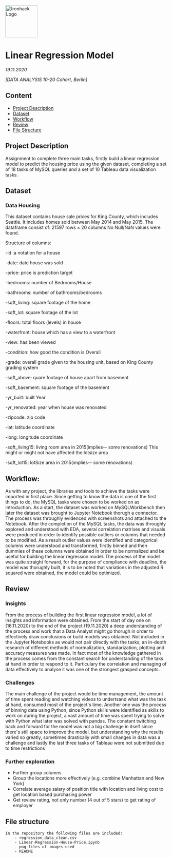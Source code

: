 <img src="https://bit.ly/2VnXWr2" alt="Ironhack Logo" width="100"/>

# Linear Regression Model


    
  *19.11.2020*

*[DATA ANALYSIS 10-20 Cohort, Berlin]*

## Content
- [Project Description](#project-description)
- [Dataset](#dataset)
- [Workflow](#workflow)
- [Review](#review)
- [File Structure](#file-structure)


## Project Description

Assignment to complete three main tasks, firstly build a linear regression model to predict the housing price using the given dataset, completing a set of 18 tasks of MySQL queries and a set of 10 Tableau data visualization tasks. 


## Dataset


### Data Housing 

This dataset contains house sale prices for King County, which includes Seattle. It includes homes sold between May 2014 and May 2015.
The dataframe consist of:  21597 rows × 20 columns
No Null/NaN values were found.

Structure of columns:

  -id :a notation for a house
  
  -date: date house was sold
  
  -price: price is prediction target
  
  -bedrooms: number of Bedrooms/House
  
  -bathrooms: number of bathrooms/bedrooms
  
  -sqft_living: square footage of the home
  
  -sqft_lot: square footage of the lot
  
  -floors: total floors (levels) in house
  
  -waterfront: house which has a view to a waterfront
  
  -view: has been viewed
  
  -condition: how good the condition is Overall
  
  -grade: overall grade given to the housing unit, based on King County grading system
  
  -sqft_above: quare footage of house apart from basement
  
  -sqft_basement: square footage of the basement
  
  -yr_built: built Year
  
  -yr_renovated: year when house was renovated
  
  -zipcode: zip code
  
  -lat: latitude coordinate
  
  -long: longitude coordinate
  
  -sqft_living15: living room area in 2015(implies-- some renovations) This might or might not have affected the lotsize area
  
  -sqft_lot15: lotSize area in 2015(implies-- some renovations)

## Workflow:

As with any project, the libraries and tools to achieve the tasks were imported in first place. Since getting to know the data is one of the first things to do, the MySQL tasks were chosen to be worked on as introduction. As a start, the dataset was worked on MySQLWorkbench then later the dataset was brought to Jupyter Notebook thorugh a connector. The process was throughly evidenced with screenshots and attached to the Notebook. After the completion of the MySQL tasks, the data was throughly explored and understood with EDA, several correlation matrixes and visuals were produced in order to identify possible outliers or columns that needed to be modified. As a result outlier values were identified and categorical columns were understood and transformed, firstly binned and then dummies of these columns were obtained in order to be normalized and be useful for building the linear regression model. The process of the model was quite straight forward, for the purpose of compliance with deadline, the model was thorughly built, it is to be noted that variations in the adjusted R squared were obtained, the model could be optimized. 



 
## Review


### Insights

From the process of building the first linear regression model, a lot of insights and information were obtained. From the start of day one on (16.11.2020) to the end of the project (19.11.2020) a deep understanding of the process and work that a Data Analyst might go thorugh in order to effectively draw conclusions or build models was obtained. Not included in the Jupyter Notebooks as would not pair directly with the tasks, an in-depth research of different methods of normalization, standarization, plotting and accuracy measures was made. In fact most of the knowledge gathered in the process comes from the constant search for understanding of the taks at hand in order to respond to it. Particulary the correlation and managing of data effectively to analyse it  was one of the strongest grasped concepts.


### Challenges

The main challenge of the project would be time management, the amount of time spent reading and watching videos to undertsand what was the task at hand, consumed most of the project's time. Another one was the process of binning data using Python, since Python skills were identified as skills to work on during the project, a vast amount of time was spent trying to solve with Python what later was solved with pandas. The constant twitching back and forward for the model was not a big challenge in itself since there's still space to improve the model, but understanding why the results varied so greatly, sometimes drastically with small changes in data was a challenge and lastly the last three tasks of Tableau were not submitted due to time restrictions




### Further exploration

   - Further group columns
   - Group the locations more effectively (e.g. combine Manhattan and New York)
   - Correlate average salary of position title with location and living cost to get location based purchasing power 
   - Get review rating, not only number (4 out of 5 stars) to get rating of employer



## File structure

    In the repository the following files are included:
        - regression_data_clean.csv
        - Linear-Regression-House-Price.ipynb
        - png files of images used
        - README




